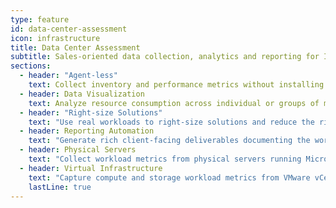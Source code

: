 ```yaml
---
type: feature
id: data-center-assessment
icon: infrastructure
title: Data Center Assessment
subtitle: Sales-oriented data collection, analytics and reporting for IT infrastructure.
sections:
  - header: "Agent-less"
    text: Collect inventory and performance metrics without installing agents on target systems.
  - header: Data Visualization
    text: Analyze resource consumption across individual or groups of machines and storage volumes.
  - header: "Right-size Solutions"
    text: "Use real workloads to right-size solutions and reduce the risk of misquoting and under- or over-provisioning."
  - header: Reporting Automation
    text: "Generate rich client-facing deliverables documenting the workload assessment and justifying capacity requirements."
  - header: Physical Servers
    text: "Collect workload metrics from physical servers running Microsoft Windows and Linux operating systems."
  - header: Virtual Infrastructure
    text: "Capture compute and storage workload metrics from VMware vCenter, VMware ESX or Microsoft Hyper-V."
    lastLine: true
---
```

